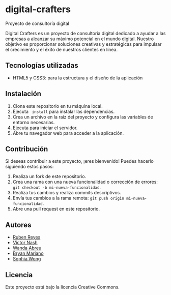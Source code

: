 # digital-crafters
Proyecto de consultoría digital

Digital Crafters es un proyecto de consultoría digital dedicado a ayudar a las empresas a alcanzar su máximo potencial en el mundo digital. Nuestro objetivo es proporcionar soluciones creativas y estratégicas para impulsar el crecimiento y el éxito de nuestros clientes en línea.

## Tecnologías utilizadas
- HTML5 y CSS3: para la estructura y el diseño de la aplicación

## Instalación
1. Clona este repositorio en tu máquina local.
2. Ejecuta ` install` para instalar las dependencias.
3. Crea un archivo en la raíz del proyecto y configura las variables de entorno necesarias.
4. Ejecuta para iniciar el servidor.
5. Abre tu navegador web para acceder a la aplicación.

## Contribución

Si deseas contribuir a este proyecto, ¡eres bienvenido! Puedes hacerlo siguiendo estos pasos:
1. Realiza un fork de este repositorio.
2. Crea una rama con una nueva funcionalidad o corrección de errores: `git checkout -b mi-nueva-funcionalidad`.
3. Realiza tus cambios y realiza commits descriptivos.
4. Envía tus cambios a la rama remota: `git push origin mi-nueva-funcionalidad`.
5. Abre una pull request en este repositorio.

## Autores
- [Ruben Reyes](https://github.com/rubenreyesv4)
- [Victor Nash](https://github.com/Victor-Nash)
- [Wanda Abreu](https://github.com/wandaabr)
- [Bryan Mariano](https://github.com/BRYAN-MARIANO)
- [Sophia Wong](https://github.com/sophiawm)

## Licencia
Este proyecto está bajo la licencia Creative Commons.
